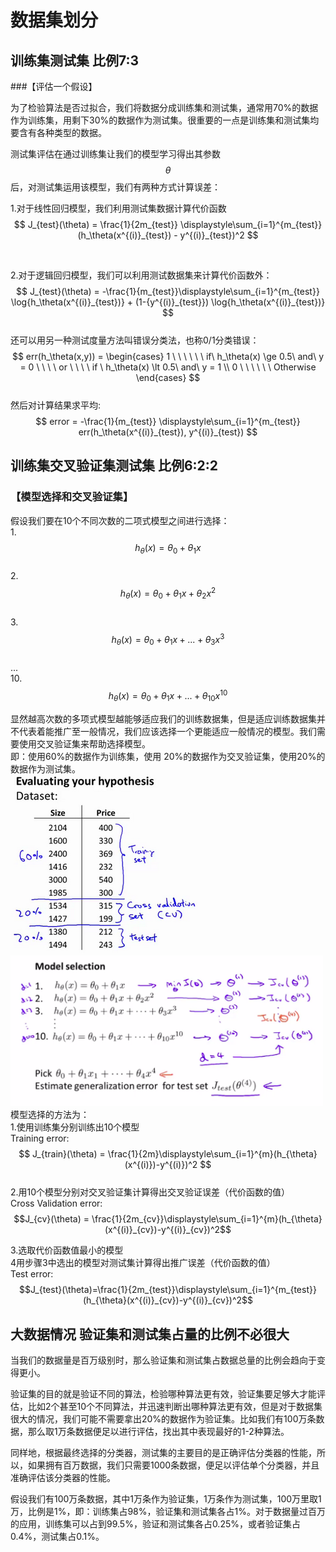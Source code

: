 # 数据集划分

## 训练集测试集 比例7:3  
###【评估一个假设】  

为了检验算法是否过拟合，我们将数据分成训练集和测试集，通常用70%的数据作为训练集，用剩下30%的数据作为测试集。很重要的一点是训练集和测试集均要含有各种类型的数据。

测试集评估在通过训练集让我们的模型学习得出其参数 $$\theta$$ 后，对测试集运用该模型，我们有两种方式计算误差：  

1.对于线性回归模型，我们利用测试集数据计算代价函数  
$$ J_{test}(\theta) = \frac{1}{2m_{test}} \displaystyle\sum_{i=1}^{m_{test}} (h_\theta(x^{(i)}_{test}) - y^{(i)}_{test})^2 $$

<br>

2.对于逻辑回归模型，我们可以利用测试数据集来计算代价函数外：  
$$ J_{test}(\theta) = -\frac{1}{m_{test}}\displaystyle\sum_{i=1}^{m_{test}} \log{h_\theta(x^{(i)}_{test})} + (1-{y^{(i)}_{test}}) \log{h_\theta(x^{(i)}_{test})} $$  
还可以用另一种测试度量方法叫错误分类法，也称0/1分类错误：  
$$ err(h_\theta(x,y)) = \begin{cases}  1 \ \ \ \ \ \   if\  h_\theta(x) \ge 0.5\ and\ y = 0  \ \ \ \ or  \ \ \ \ if \ h_\theta(x) \lt 0.5\ and\ y = 1  \\   0 \ \ \ \ \ \   Otherwise    \end{cases} $$  
然后对计算结果求平均: $$ error = -\frac{1}{m_{test}} \displaystyle\sum_{i=1}^{m_{test}} err(h_\theta(x^{(i)}_{test}), y^{(i)}_{test}) $$

##  训练集交叉验证集测试集 比例6:2:2  
### 【模型选择和交叉验证集】  
假设我们要在10个不同次数的二项式模型之间进行选择：  
1.$$ h_\theta(x) = \theta_0 + \theta_1 x $$  
2.$$ h_\theta(x) = \theta_0 + \theta_1 x + \theta_2 x^2 $$  
3.$$ h_\theta(x) = \theta_0 + \theta_1 x + ... + \theta_3 x^3 $$  
...  
10.$$ h_\theta(x) = \theta_0 + \theta_1 x + ... + \theta_{10} x^{10} $$  

显然越高次数的多项式模型越能够适应我们的训练数据集，但是适应训练数据集并不代表着能推广至一般情况，我们应该选择一个更能适应一般情况的模型。我们需要使用交叉验证集来帮助选择模型。  
即：使用60%的数据作为训练集，使用 20%的数据作为交叉验证集，使用20%的数据作为测试集。  
<img src="images/data-set-division-1.png" width="300px"/>  
<img src="images/data-set-division-2.png" width="500px"/>  
模型选择的方法为：  
1.使用训练集分别训练出10个模型   
Training error:  
 $$ J_{train}(\theta) = \frac{1}{2m}\displaystyle\sum_{i=1}^{m}(h_{\theta}(x^{(i)})-y^{(i)})^2 $$  
2.用10个模型分别对交叉验证集计算得出交叉验证误差（代价函数的值）  
 Cross Validation error:  
 $$J_{cv}(\theta) = \frac{1}{2m_{cv}}\displaystyle\sum_{i=1}^{m}(h_{\theta}(x^{(i)}_{cv})-y^{(i)}_{cv})^2$$   

3.选取代价函数值最小的模型  
4用步骤3中选出的模型对测试集计算得出推广误差（代价函数的值）  
 Test error:  
 $$J_{test}(\theta)=\frac{1}{2m_{test}}\displaystyle\sum_{i=1}^{m_{test}}(h_{\theta}(x^{(i)}_{cv})-y^{(i)}_{cv})^2$$  

##  大数据情况   验证集和测试集占量的比例不必很大

当我们的数据量是百万级别时，那么验证集和测试集占数据总量的比例会趋向于变得更小。

验证集的目的就是验证不同的算法，检验哪种算法更有效，验证集要足够大才能评估，比如2个甚至10个不同算法，并迅速判断出哪种算法更有效，但是对于数据集很大的情况，我们可能不需要拿出20%的数据作为验证集。比如我们有100万条数据，那么取1万条数据便足以进行评估，找出其中表现最好的1-2种算法。  

同样地，根据最终选择的分类器，测试集的主要目的是正确评估分类器的性能，所以，如果拥有百万数据，我们只需要1000条数据，便足以评估单个分类器，并且准确评估该分类器的性能。

假设我们有100万条数据，其中1万条作为验证集，1万条作为测试集，100万里取1万，比例是1%，即：训练集占98%，验证集和测试集各占1%。对于数据量过百万的应用，训练集可以占到99.5%，验证和测试集各占0.25%，或者验证集占0.4%，测试集占0.1%。
